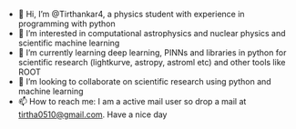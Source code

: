 - 👋 Hi, I’m @Tirthankar4, a physics student with experience in programming with python
- 👀 I’m interested in computational astrophysics and nuclear physics and scientific machine learning
- 🌱 I’m currently learning deep learning, PINNs and libraries in python for scientific research (lightkurve, astropy, astroml etc) and other tools like ROOT
- 💞️ I’m looking to collaborate on scientific research using python and machine learning
- 📫 How to reach me: I am a active mail user so drop a mail at tirtha0510@gmail.com. 
     Have a nice day
     
<!---
Tirthankar4/Tirthankar4 is a ✨ special ✨ repository because its `README.md` (this file) appears on your GitHub profile.
You can click the Preview link to take a look at your changes.
--->
